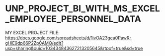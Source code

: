 # UNP_PROJECT_BI_WITH_MS_EXCEL_EMPLOYEE_PERSONNEL_DATA
MY EXCEL PROJECT FILE: https://docs.google.com/spreadsheets/d/1ivOA23gca0PawR-gHiE9dp66P2Zp0AMQ/edit?usp=sharing&ouid=103434843627213205645&rtpof=true&sd=true
